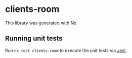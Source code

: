 # clients-room

This library was generated with [Nx](https://nx.dev).

## Running unit tests

Run `nx test clients-room` to execute the unit tests via [Jest](https://jestjs.io).
